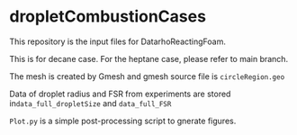 # dropletCombustionCases

This repository is the input files for DatarhoReactingFoam. 

This is for decane case. For the heptane case, please refer to main branch.

The mesh is created by Gmesh and gmesh source file is `circleRegion.geo`

Data of droplet radius and FSR from experiments are stored in`data_full_dropletSize` and `data_full_FSR`

`Plot.py` is a simple post-processing script to gnerate figures.
